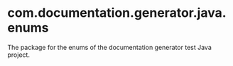 # com.documentation.generator.java.enums

The package for the enums of the documentation generator test Java project.
